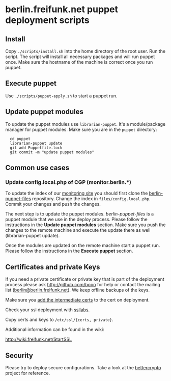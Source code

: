 # berlin.freifunk.net puppet deployment scripts

## Install

Copy `./scripts/install.sh` into the home directory of the root user. Run the
script. The script will install all necessary packages and will run puppet once.
Make sure the hostname of the machine is correct once you run puppet.

## Execute puppet

Use `./scripts/puppet-apply.sh` to start a puppet run.

## Update puppet modules

To update the puppet modules use `librarian-puppet`. It's a module/package
manager for puppet modules. Make sure you are in the `puppet` directory:

```
  cd puppet
  librarian-puppet update
  git add Puppetfile.lock
  git commit -m "update puppet modules"
```

## Common use cases

### Update config.local.php of CGP (monitor.berlin.*)

To update the index of our [monitoring site](http://monitor.berlin.freifunk.net)
you should first clone the [berlin-puppet-files](https://github.com/freifunk/berlin-puppet-files)
repository. Change the index in `files/config.local.php`. Commit your changes
and push the changes.

The next step is to update the puppet modules. *berlin-puppet-files* is a puppet
module that we use in the deploy process. Please follow the instructions in the
**Update puppet modules** section. Make sure you push the changes to the remote machine
and execute the update there as well (librarian-puppet update).

Once the modules are updated on the remote machine start a puppet run. Please
follow the instructions in the **Execute puppet** section.

## Certificates and private Keys

If you need a private certificate or private key that is part of the deployment
process please ask http://github.com/booo for help or contact the mailing list
(berlin@berlin.freifunk.net). We keep offline backups of the keys.

Make sure you [add the intermediate
certs](http://www.westphahl.net/blog/2012/01/03/setting-up-https-with-nginx-and-startssl/)
to the cert on deployment.

Check your ssl deployment with [ssllabs](https://www.ssllabs.com/ssltest/index.html).

Copy certs and keys to `/etc/ssl/{certs, private}`.

Additional information can be found in the wiki:

http://wiki.freifunk.net/StartSSL

## Security

Please try to deploy secure configurations. Take a look at the
[bettercrypto](https://bettercrypto.org/) project for reference.
